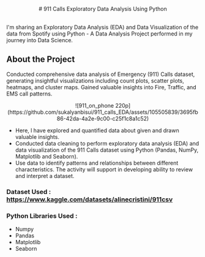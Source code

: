 <p align="center">
# 911 Calls Exploratory Data Analysis Using Python 
</p>

<br>
I'm sharing an Exploratory Data Analysis (EDA) and Data Visualization of the data from Spotify using Python - A Data Analysis Project performed in my journey into Data Science.

## About the Project

Conducted comprehensive data analysis of Emergency (911) Calls dataset, generating insightful visualizations including
count plots, scatter plots, heatmaps, and cluster maps. Gained valuable insights into Fire, Traffic, and EMS call patterns.<br>

<p align="center">
![911_on_phone 220p](https://github.com/sukalyanbisui/911_calls_EDA/assets/105505839/3695fb86-42da-4a2e-9c00-c25f1c8a1c52)<br>
</p>


- Here, l have explored and quantified data about given and drawn valuable insights.
- Conducted data cleaning to perform exploratory data analysis (EDA) and data visualization of the 911 Calls dataset using Python (Pandas, NumPy, Matplotlib and Seaborn).
- Use data to identify patterns and relationships between different characteristics. The activity will support in developing ability to review and interpret a dataset.


### Dataset Used : https://www.kaggle.com/datasets/alinecristini/911csv <br>
### Python Libraries Used : <br>
* Numpy<br>
* Pandas<br>
* Matplotlib<br>
* Seaborn<br>




